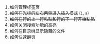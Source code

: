 1. 如何管理标签页
2. ~~如何在光标的左右两侧进入插入模式~~ (`i`, `a`)
3. ~~如何在行的上一行粘贴和行的下一行开始粘贴~~
4. 如何关闭搜索功能的高亮
5. 如何在目录树显示隐藏的文件
6. 如何快速翻页
